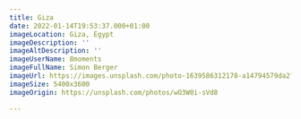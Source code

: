 ```yaml
---
title: Giza
date: 2022-01-14T19:53:37.000+01:00
imageLocation: Giza, Egypt
imageDescription: ''
imageAltDescription: ''
imageUserName: 8moments
imageFullName: Simon Berger
imageUrl: https://images.unsplash.com/photo-1639586312178-a14794579da2?crop=entropy&cs=tinysrgb&fit=max&fm=jpg&ixid=MnwxMjM5MDV8MHwxfHJhbmRvbXx8fHx8fHx8fDE2NDIxODYwMTE&ixlib=rb-1.2.1&q=80&w=1080
imageSize: 5400x3600
imageOrigin: https://unsplash.com/photos/wO3W0i-sVd8

---
```


